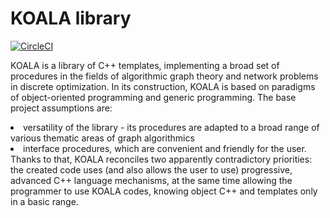 # KOALA library
[![CircleCI](https://circleci.com/gh/koalalib/koala/tree/test.svg?style=svg)](https://circleci.com/gh/koalalib/koala/tree/test)


KOALA is a library of C++ templates, implementing a broad set of procedures in the fields of algorithmic graph theory and network problems in discrete optimization. In its construction, KOALA is based on paradigms of object-oriented programming and generic programming. The base project assumptions are:
<li>versatility of the library - its procedures are adapted to a broad range of various thematic areas of graph algorithmics</li>
<li>interface procedures, which are convenient and friendly for the user.</li>
Thanks to that, KOALA reconciles two apparently contradictory priorities: the created code uses (and also allows the user to use) progressive, advanced C++ language mechanisms, at the same time allowing the programmer to use KOALA codes, knowing object C++ and templates only in a basic range.